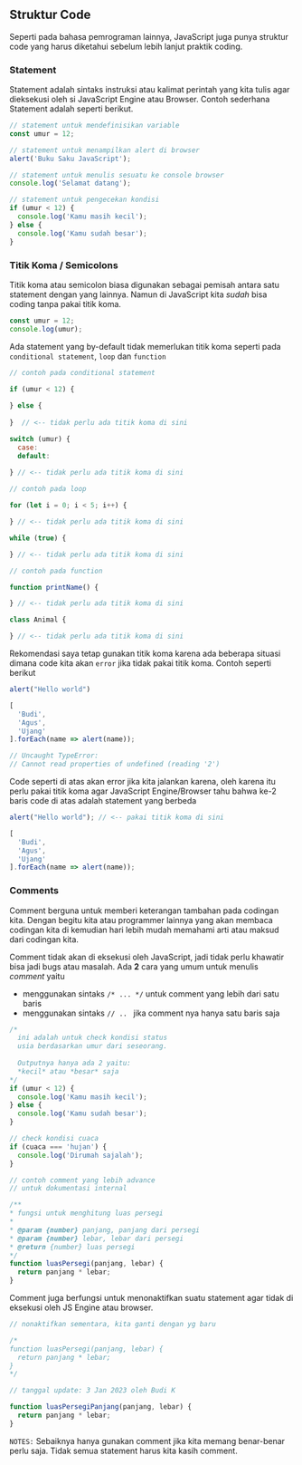 ## Struktur Code

Seperti pada bahasa pemrograman lainnya, JavaScript juga punya struktur code yang harus diketahui sebelum lebih lanjut praktik coding. 

### Statement

Statement adalah sintaks instruksi atau kalimat perintah yang kita tulis agar dieksekusi oleh si JavaScript Engine atau Browser. Contoh sederhana Statement adalah seperti berikut.

```javascript
// statement untuk mendefinisikan variable
const umur = 12;
```

```javascript
// statement untuk menampilkan alert di browser
alert('Buku Saku JavaScript');
```

```javascript
// statement untuk menulis sesuatu ke console browser
console.log('Selamat datang');
```

```javascript
// statement untuk pengecekan kondisi
if (umur < 12) {
  console.log('Kamu masih kecil');
} else {
  console.log('Kamu sudah besar');
}
```

### Titik Koma / Semicolons

Titik koma atau semicolon biasa digunakan sebagai pemisah antara satu statement dengan yang lainnya. Namun di JavaScript kita _sudah_ bisa coding tanpa pakai titik koma. 

```javascript
const umur = 12;
console.log(umur);
```
Ada statement yang by-default tidak memerlukan titik koma seperti pada ```conditional statement```, ```loop``` dan ```function``` 

```javascript
// contoh pada conditional statement

if (umur < 12) {
  
} else {
  
}  // <-- tidak perlu ada titik koma di sini

switch (umur) {
  case:
  default:
     
} // <-- tidak perlu ada titik koma di sini
```

```javascript
// contoh pada loop

for (let i = 0; i < 5; i++) {

} // <-- tidak perlu ada titik koma di sini

while (true) {

} // <-- tidak perlu ada titik koma di sini

```

```javascript
// contoh pada function

function printName() {

} // <-- tidak perlu ada titik koma di sini

class Animal {

} // <-- tidak perlu ada titik koma di sini

```

Rekomendasi saya tetap gunakan titik koma karena ada beberapa situasi dimana code kita akan ```error``` jika tidak pakai titik koma. Contoh seperti berikut

```javascript
alert("Hello world")

[
  'Budi', 
  'Agus', 
  'Ujang'
].forEach(name => alert(name));  

// Uncaught TypeError: 
// Cannot read properties of undefined (reading '2')
```
Code seperti di atas akan error jika kita jalankan karena, oleh karena itu perlu pakai titik koma agar JavaScript Engine/Browser tahu bahwa ke-2 baris code di atas adalah statement yang berbeda


```javascript
alert("Hello world"); // <-- pakai titik koma di sini

[
  'Budi', 
  'Agus', 
  'Ujang'
].forEach(name => alert(name)); 

```

### Comments

Comment berguna untuk memberi keterangan tambahan pada codingan kita. Dengan begitu kita atau programmer lainnya yang akan membaca codingan kita di kemudian hari lebih mudah memahami arti atau maksud dari codingan kita.

Comment tidak akan di eksekusi oleh JavaScript, jadi tidak perlu khawatir bisa jadi bugs atau masalah. Ada **2** cara yang umum untuk menulis _comment_ yaitu 

* menggunakan sintaks ```/* ... */``` untuk comment yang lebih dari satu baris
* menggunakan sintaks ```// .. ``` jika comment nya hanya satu baris saja

```javascript
/*
  ini adalah untuk check kondisi status 
  usia berdasarkan umur dari seseorang.
    
  Outputnya hanya ada 2 yaitu:
  *kecil* atau *besar* saja
*/
if (umur < 12) {
  console.log('Kamu masih kecil');
} else {
  console.log('Kamu sudah besar');
}

// check kondisi cuaca
if (cuaca === 'hujan') {
  console.log('Dirumah sajalah');
}

// contoh comment yang lebih advance
// untuk dokumentasi internal

/**
* fungsi untuk menghitung luas persegi
* 
* @param {number} panjang, panjang dari persegi
* @param {number} lebar, lebar dari persegi
* @return {number} luas persegi
*/
function luasPersegi(panjang, lebar) {
  return panjang * lebar;
}
```

Comment juga berfungsi untuk menonaktifkan suatu statement agar tidak di eksekusi oleh JS Engine atau browser.

```javascript
// nonaktifkan sementara, kita ganti dengan yg baru

/*
function luasPersegi(panjang, lebar) {
  return panjang * lebar;
}
*/

// tanggal update: 3 Jan 2023 oleh Budi K

function luasPersegiPanjang(panjang, lebar) {
  return panjang * lebar;
}
```

```NOTES:``` Sebaiknya hanya gunakan comment jika kita memang benar-benar perlu saja. Tidak semua statement harus kita kasih comment.